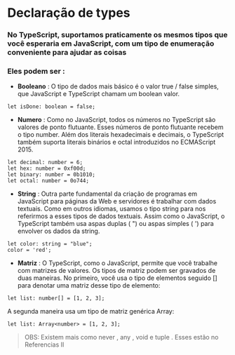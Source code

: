 # Declaração de types
### No TypeScript, suportamos praticamente os mesmos tipos que você esperaria em JavaScript, com um tipo de enumeração conveniente para ajudar as coisas
### Eles podem ser :
+ **Booleano** : O tipo de dados mais básico é o valor true / false simples, que JavaScript e TypeScript chamam um boolean valor.
```
let isDone: boolean = false;
```
+ **Numero** : Como no JavaScript, todos os números no TypeScript são valores de ponto flutuante. Esses números de ponto flutuante recebem o tipo number. Além dos literais hexadecimais e decimais, o TypeScript também suporta literais binários e octal introduzidos no ECMAScript 2015.
```
let decimal: number = 6;
let hex: number = 0xf00d;
let binary: number = 0b1010;
let octal: number = 0o744;
```
+ **String** : Outra parte fundamental da criação de programas em JavaScript para páginas da Web e servidores é trabalhar com dados textuais. Como em outros idiomas, usamos o tipo string para nos referirmos a esses tipos de dados textuais. Assim como o JavaScript, o TypeScript também usa aspas duplas ( ") ou aspas simples ( ') para envolver os dados da string.
```
let color: string = "blue";
color = 'red';
```
+ **Matriz** : O TypeScript, como o JavaScript, permite que você trabalhe com matrizes de valores. Os tipos de matriz podem ser gravados de duas maneiras. No primeiro, você usa o tipo de elementos seguido [] para denotar uma matriz desse tipo de elemento:
```
let list: number[] = [1, 2, 3];
```
A segunda maneira usa um tipo de matriz genérica Array<elemType>:
```
let list: Array<number> = [1, 2, 3];
```

> OBS: Existem mais como never , any , void e tuple . Esses estão no Referencias II

